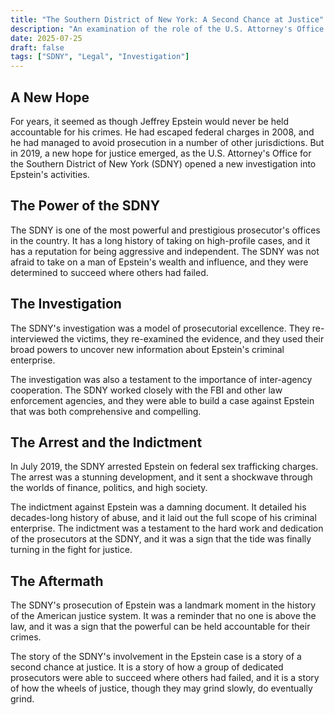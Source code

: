 ```yaml
---
title: "The Southern District of New York: A Second Chance at Justice"
description: "An examination of the role of the U.S. Attorney's Office for the Southern District of New York in the Epstein case, and how they were able to succeed where others had failed."
date: 2025-07-25
draft: false
tags: ["SDNY", "Legal", "Investigation"]
---
```


## A New Hope

For years, it seemed as though Jeffrey Epstein would never be held accountable for his crimes. He had escaped federal charges in 2008, and he had managed to avoid prosecution in a number of other jurisdictions. But in 2019, a new hope for justice emerged, as the U.S. Attorney's Office for the Southern District of New York (SDNY) opened a new investigation into Epstein's activities.

## The Power of the SDNY

The SDNY is one of the most powerful and prestigious prosecutor's offices in the country. It has a long history of taking on high-profile cases, and it has a reputation for being aggressive and independent. The SDNY was not afraid to take on a man of Epstein's wealth and influence, and they were determined to succeed where others had failed.

## The Investigation

The SDNY's investigation was a model of prosecutorial excellence. They re-interviewed the victims, they re-examined the evidence, and they used their broad powers to uncover new information about Epstein's criminal enterprise.

The investigation was also a testament to the importance of inter-agency cooperation. The SDNY worked closely with the FBI and other law enforcement agencies, and they were able to build a case against Epstein that was both comprehensive and compelling.

## The Arrest and the Indictment

In July 2019, the SDNY arrested Epstein on federal sex trafficking charges. The arrest was a stunning development, and it sent a shockwave through the worlds of finance, politics, and high society.

The indictment against Epstein was a damning document. It detailed his decades-long history of abuse, and it laid out the full scope of his criminal enterprise. The indictment was a testament to the hard work and dedication of the prosecutors at the SDNY, and it was a sign that the tide was finally turning in the fight for justice.

## The Aftermath

The SDNY's prosecution of Epstein was a landmark moment in the history of the American justice system. It was a reminder that no one is above the law, and it was a sign that the powerful can be held accountable for their crimes.

The story of the SDNY's involvement in the Epstein case is a story of a second chance at justice. It is a story of how a group of dedicated prosecutors were able to succeed where others had failed, and it is a story of how the wheels of justice, though they may grind slowly, do eventually grind.
